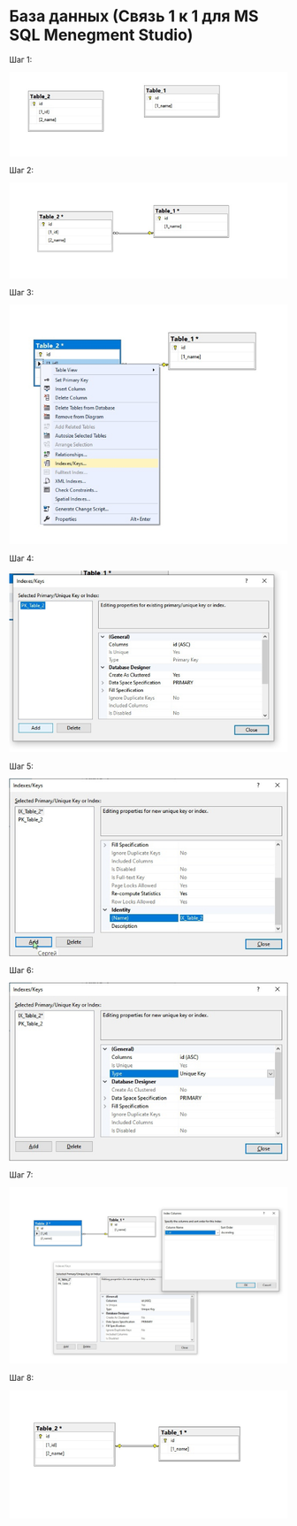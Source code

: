 # База данных (Связь 1 к 1 для MS SQL Menegment Studio)

Шаг 1:
   
   ![alt text](https://github.com/stellrays/Date_Base/blob/main/1.jpg?raw=true)

Шаг 2:

   ![alt text](https://github.com/stellrays/Date_Base/blob/main/2.jpg?raw=true)
    
Шаг 3:

   ![alt text](https://github.com/stellrays/Date_Base/blob/main/3.jpg?raw=true)
   
Шаг 4:

   ![alt text](https://github.com/stellrays/Date_Base/blob/main/4.jpg?raw=true)
   
Шаг 5:

   ![alt text](https://github.com/stellrays/Date_Base/blob/main/5.jpg?raw=true)
   
Шаг 6:

   ![alt text](https://github.com/stellrays/Date_Base/blob/main/6.jpg?raw=true)
   
Шаг 7:

   ![alt text](https://github.com/stellrays/Date_Base/blob/main/7.jpg?raw=true)
   
Шаг 8:

   ![alt text](https://github.com/stellrays/Date_Base/blob/main/8.jpg?raw=true)
   
